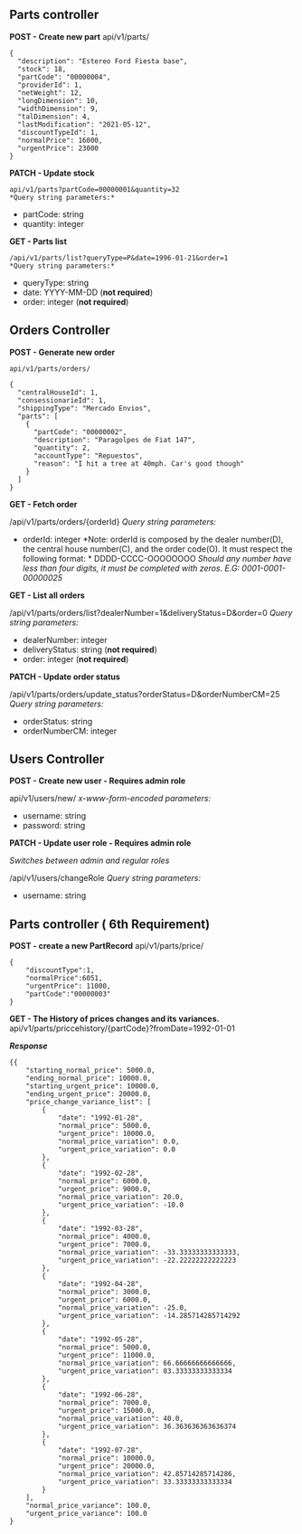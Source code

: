 
## Parts controller
**POST - Create new part**
	api/v1/parts/
```
{
  "description": "Estereo Ford Fiesta base",
  "stock": 18,
  "partCode": "00000004",
  "providerId": 1,
  "netWeight": 12,
  "longDimension": 10,
  "widthDimension": 9,
  "talDimension": 4,
  "lastModification": "2021-05-12",
  "discountTypeId": 1,
  "normalPrice": 16000,
  "urgentPrice": 23000
}
```

**PATCH - Update stock**

	api/v1/parts?partCode=00000001&quantity=32
	*Query string parameters:*
 - partCode: string
 - quantity: integer
 
 **GET - Parts list**

	/api/v1/parts/list?queryType=P&date=1996-01-21&order=1
	*Query string parameters:*
 - queryType: string
 - date: YYYY-MM-DD (**not required**)
 - order: integer (**not required**)

## Orders Controller

**POST - Generate new order**

	api/v1/parts/orders/
```
{
  "centralHouseId": 1,
  "consessionarieId": 1,
  "shippingType": "Mercado Envios",
  "parts": [
    {
      "partCode": "00000002",
      "description": "Paragolpes de Fiat 147",
      "quantity": 2,
      "accountType": "Repuestos",
      "reason": "I hit a tree at 40mph. Car's good though"
    }
  ]
}
```
  **GET - Fetch order**

​/api​/v1​/parts​/orders​/{orderId}
	*Query string parameters:*
 - orderId: integer 
*Note: orderId is composed by the dealer number(D), the central house number(C), and the order code(O). It must respect the following format: *
DDDD-CCCC-OOOOOOOO
*Should any number have less than four digits, it must be completed with zeros. E.G: 0001-0001-00000025*

**GET - List all orders**

/api/v1/parts/orders/list?dealerNumber=1&deliveryStatus=D&order=0
	*Query string parameters:*
 - dealerNumber: integer
 - deliveryStatus: string (**not required**)
 - order: integer (**not required**)

**PATCH - Update order status**

/api/v1/parts/orders/update_status?orderStatus=D&orderNumberCM=25
	*Query string parameters:*
 - orderStatus: string
 - orderNumberCM: integer



## Users Controller

**POST - Create new user - Requires admin role**

api/v1/users/new/
*x-www-form-encoded parameters:*
- username: string
- password: string

**PATCH - Update user role - Requires admin role**

_Switches between admin and regular roles_

/api/v1/users/changeRole
*Query string parameters:*
- username: string

## Parts controller ( 6th Requirement)
**POST - create a new PartRecord**
api/v1/parts/price/
```
{
    "discountType":1,
    "normalPrice":6051,
    "urgentPrice": 11000,
    "partCode":"00000003"
}
```

**GET - The History of prices changes and its variances.**
api/v1/parts/priccehistory/{partCode}?fromDate=1992-01-01

***Response***
```
{{
    "starting_normal_price": 5000.0,
    "ending_normal_price": 10000.0,
    "starting_urgent_price": 10000.0,
    "ending_urgent_price": 20000.0,
    "price_change_variance_list": [
        {
            "date": "1992-01-28",
            "normal_price": 5000.0,
            "urgent_price": 10000.0,
            "normal_price_variation": 0.0,
            "urgent_price_variation": 0.0
        },
        {
            "date": "1992-02-28",
            "normal_price": 6000.0,
            "urgent_price": 9000.0,
            "normal_price_variation": 20.0,
            "urgent_price_variation": -10.0
        },
        {
            "date": "1992-03-28",
            "normal_price": 4000.0,
            "urgent_price": 7000.0,
            "normal_price_variation": -33.33333333333333,
            "urgent_price_variation": -22.22222222222223
        },
        {
            "date": "1992-04-28",
            "normal_price": 3000.0,
            "urgent_price": 6000.0,
            "normal_price_variation": -25.0,
            "urgent_price_variation": -14.285714285714292
        },
        {
            "date": "1992-05-28",
            "normal_price": 5000.0,
            "urgent_price": 11000.0,
            "normal_price_variation": 66.66666666666666,
            "urgent_price_variation": 83.33333333333334
        },
        {
            "date": "1992-06-28",
            "normal_price": 7000.0,
            "urgent_price": 15000.0,
            "normal_price_variation": 40.0,
            "urgent_price_variation": 36.363636363636374
        },
        {
            "date": "1992-07-28",
            "normal_price": 10000.0,
            "urgent_price": 20000.0,
            "normal_price_variation": 42.85714285714286,
            "urgent_price_variation": 33.33333333333334
        }
    ],
    "normal_price_variance": 100.0,
    "urgent_price_variance": 100.0
}
```







